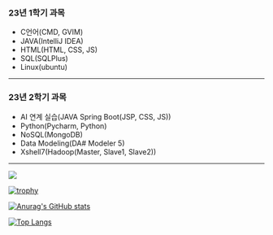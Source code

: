 <h3>23년 1학기 과목</h3>
<ul> 
    <li> C언어(CMD, GVIM)
    <li> JAVA(IntelliJ IDEA)
    <li> HTML(HTML, CSS, JS)
    <li> SQL(SQLPlus)
    <li> Linux(ubuntu)
</ul>
<hr>
<h3>23년 2학기 과목</h3>
<ul>
  <li> AI 연계 실습(JAVA Spring Boot(JSP, CSS, JS))
  <li> Python(Pycharm, Python)
  <li> NoSQL(MongoDB)
  <li> Data Modeling(DA# Modeler 5)
  <li> Xshell7(Hadoop(Master, Slave1, Slave2))
</ul>
<hr>

<a href="mailto:donguk0105@gmail.com" target="_blank"><img src="https://img.shields.io/badge/donguk0105@gmail.com-EA4335?style=flat-square&logo=Gmail&logoColor=white"/></a>

[![trophy](https://github-profile-trophy.vercel.app/?username=donguk1)](https://github.com/donguk1/)

[![Anurag's GitHub stats](https://github-readme-stats.vercel.app/api?username=donguk1)](https://github.com/donguk1/)

[![Top Langs](https://github-readme-stats.vercel.app/api/top-langs/?username=donguk1)](https://github.com/donguk1/)
